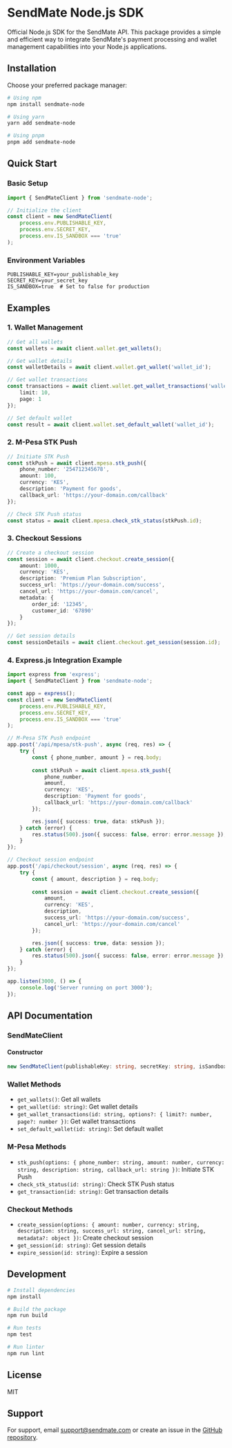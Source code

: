 # SendMate Node.js SDK

Official Node.js SDK for the SendMate API. This package provides a simple and efficient way to integrate SendMate's payment processing and wallet management capabilities into your Node.js applications.

## Installation

Choose your preferred package manager:

```bash
# Using npm
npm install sendmate-node

# Using yarn
yarn add sendmate-node

# Using pnpm
pnpm add sendmate-node
```

## Quick Start

### Basic Setup

```typescript
import { SendMateClient } from 'sendmate-node';

// Initialize the client
const client = new SendMateClient(
    process.env.PUBLISHABLE_KEY,
    process.env.SECRET_KEY,
    process.env.IS_SANDBOX === 'true'
);
```

### Environment Variables

```env
PUBLISHABLE_KEY=your_publishable_key
SECRET_KEY=your_secret_key
IS_SANDBOX=true  # Set to false for production
```

## Examples

### 1. Wallet Management

```typescript
// Get all wallets
const wallets = await client.wallet.get_wallets();

// Get wallet details
const walletDetails = await client.wallet.get_wallet('wallet_id');

// Get wallet transactions
const transactions = await client.wallet.get_wallet_transactions('wallet_id', {
    limit: 10,
    page: 1
});

// Set default wallet
const result = await client.wallet.set_default_wallet('wallet_id');
```

### 2. M-Pesa STK Push

```typescript
// Initiate STK Push
const stkPush = await client.mpesa.stk_push({
    phone_number: '254712345678',
    amount: 100,
    currency: 'KES',
    description: 'Payment for goods',
    callback_url: 'https://your-domain.com/callback'
});

// Check STK Push status
const status = await client.mpesa.check_stk_status(stkPush.id);
```

### 3. Checkout Sessions

```typescript
// Create a checkout session
const session = await client.checkout.create_session({
    amount: 1000,
    currency: 'KES',
    description: 'Premium Plan Subscription',
    success_url: 'https://your-domain.com/success',
    cancel_url: 'https://your-domain.com/cancel',
    metadata: {
        order_id: '12345',
        customer_id: '67890'
    }
});

// Get session details
const sessionDetails = await client.checkout.get_session(session.id);
```

### 4. Express.js Integration Example

```typescript
import express from 'express';
import { SendMateClient } from 'sendmate-node';

const app = express();
const client = new SendMateClient(
    process.env.PUBLISHABLE_KEY,
    process.env.SECRET_KEY,
    process.env.IS_SANDBOX === 'true'
);

// M-Pesa STK Push endpoint
app.post('/api/mpesa/stk-push', async (req, res) => {
    try {
        const { phone_number, amount } = req.body;
        
        const stkPush = await client.mpesa.stk_push({
            phone_number,
            amount,
            currency: 'KES',
            description: 'Payment for goods',
            callback_url: 'https://your-domain.com/callback'
        });

        res.json({ success: true, data: stkPush });
    } catch (error) {
        res.status(500).json({ success: false, error: error.message });
    }
});

// Checkout session endpoint
app.post('/api/checkout/session', async (req, res) => {
    try {
        const { amount, description } = req.body;
        
        const session = await client.checkout.create_session({
            amount,
            currency: 'KES',
            description,
            success_url: 'https://your-domain.com/success',
            cancel_url: 'https://your-domain.com/cancel'
        });

        res.json({ success: true, data: session });
    } catch (error) {
        res.status(500).json({ success: false, error: error.message });
    }
});

app.listen(3000, () => {
    console.log('Server running on port 3000');
});
```

## API Documentation

### SendMateClient

#### Constructor
```typescript
new SendMateClient(publishableKey: string, secretKey: string, isSandbox: boolean)
```

### Wallet Methods

- `get_wallets()`: Get all wallets
- `get_wallet(id: string)`: Get wallet details
- `get_wallet_transactions(id: string, options?: { limit?: number, page?: number })`: Get wallet transactions
- `set_default_wallet(id: string)`: Set default wallet

### M-Pesa Methods

- `stk_push(options: { phone_number: string, amount: number, currency: string, description: string, callback_url: string })`: Initiate STK Push
- `check_stk_status(id: string)`: Check STK Push status
- `get_transaction(id: string)`: Get transaction details

### Checkout Methods

- `create_session(options: { amount: number, currency: string, description: string, success_url: string, cancel_url: string, metadata?: object })`: Create checkout session
- `get_session(id: string)`: Get session details
- `expire_session(id: string)`: Expire a session

## Development

```bash
# Install dependencies
npm install

# Build the package
npm run build

# Run tests
npm test

# Run linter
npm run lint
```

## License

MIT

## Support

For support, email support@sendmate.com or create an issue in the [GitHub repository](https://github.com/nextunesolutions/sendmate-node).


